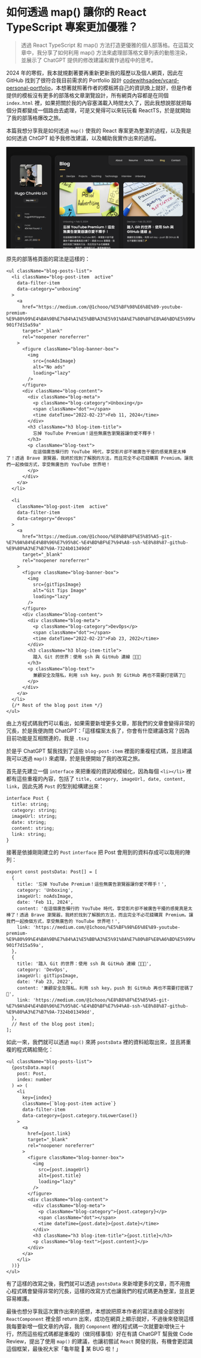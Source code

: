 # 如何透過 map() 讓你的 React TypeScript 專案更加優雅？

> 透過 React TypeScript 和 map() 方法打造更優雅的個人部落格。在這篇文章中，我分享了如何利用 map() 方法來處理部落格文章列表的動態渲染，並展示了 ChatGPT 提供的修改建議和實作過程中的思考。

2024 年的寒假，我本就規劃著要再重新更新我的履歷以及個人網頁，因此在 GitHub 找到了很符合我目前需求的 Portfolio 設計 [codewithsadee/vcard-personal-portfolio](https://github.com/codewithsadee/vcard-personal-portfolio)，本想著就照著作者的模板將自己的資訊換上就好，但是作者提供的模板沒有更多的部落格文章瀏覽設計，所有網頁內容都是在同個 `index.html` 裡，如果把關於我的內容塞滿載入時間太久了，因此我想說那就把每個分頁都變成一個路由去處理，可是又覺得可以來玩玩看 ReactTS，於是就開始了我的部落格爆改之旅。

本篇我想分享我是如何透過 `map()` 使我的 React 專案更為整潔的過程，以及我是如何透過 ChtGPT 給予我修改建議，以及輔助我實作出來的過程。

![](./imgs/demo.png)

原先的部落格頁面的寫法是這樣的：
```tsx
<ul className="blog-posts-list">
  <li className="blog-post-item  active"
    data-filter-item
    data-category="unboxing"
  >
    <a
      href="https://medium.com/@1chooo/%E5%BF%98%E6%8E%89-youtube-premium-%E9%80%99%E4%BA%9B%E7%84%A1%E5%BB%A3%E5%91%8A%E7%80%8F%E8%A6%BD%E5%99%A8%E8%AE%93%E4%BD%A0%E6%84%9B%E4%B8%8D%E9%87%8B%E6%89%8B-901f7d15a59a"
      target="_blank"
      rel="noopener noreferrer"
    >
      <figure className="blog-banner-box">
        <img
          src={noAdsImage}
          alt="No ads"
          loading="lazy"
        />
      </figure>
      <div className="blog-content">
        <div className="blog-meta">
          <p className="blog-category">Unboxing</p>
          <span className="dot"></span>
          <time dateTime="2022-02-23">Feb 11, 2024</time>
        </div>
        <h3 className="h3 blog-item-title">
          忘掉 YouTube Premium！這些無廣告瀏覽器讓你愛不釋手！
        </h3>
        <p className="blog-text">
          在這個廣告橫行的 YouTube 時代，享受影片卻不被廣告干擾的感覺真是太棒了！透過 Brave 瀏覽器，我終於找到了解脫的方法，而且完全不必花錢購買 Premium。讓我們一起換個方式，享受無廣告的 YouTube 世界吧！
        </p>
      </div>
    </a>
  </li>

  <li
    className="blog-post-item  active"
    data-filter-item
    data-category="devops"
  >
    <a
      href="https://medium.com/@1chooo/%E8%B8%8F%E5%85%A5-git-%E7%9A%84%E4%B8%96%E7%95%8C-%E4%BD%BF%E7%94%A8-ssh-%E8%88%87-github-%E9%80%A3%E7%B7%9A-7324b01349dd"
      target="_blank"
      rel="noopener noreferrer"
    >
      <figure className="blog-banner-box">
        <img
          src={gitTipsImage}
          alt="Git Tips Image"
          loading="lazy"
        />
      </figure>
      <div className="blog-content">
        <div className="blog-meta">
          <p className="blog-category">DevOps</p>
          <span className="dot"></span>
          <time dateTime="2022-02-23">Fab 23, 2022</time>
        </div>
        <h3 className="h3 blog-item-title">
          踏入 Git 的世界：使用 ssh 與 GitHub 連線 👨🏻‍💻
        </h3>
        <p className="blog-text">
          兼顧安全及隱私，利用 ssh key，push 到 GitHub 再也不需要打密碼了🔑
        </p>
      </div>
    </a>
  </li>
  {/* Rest of the blog post item */}
</ul>
```

由上方程式碼我們可以看出，如果需要新增更多文章，那我們的文章會變得非常的冗長，於是我便詢問 ChatGPT：「這樣檔案太長了，你會有什麼建議改寫？因為目前功能是互相關連的，我是 `.tsx`」

於是乎 ChatGPT 幫我找到了這些 `blog-post-item` 裡面的重複程式碼，並且建議我可以透過 `map()` 來處理，於是我便開始了我的改寫之旅。

首先是先建立一個 `interface` 來把重複的資訊給模組化，因為每個 `<li></li>` 裡都有這些重複的內容，包括了 `title, category, imageUrl, date, content, link`，因此先將 `Post` 的型別給構建出來：

```tsx
interface Post {
  title: string;
  category: string;
  imageUrl: string;
  date: string;
  content: string;
  link: string;
}
```

接著是依據剛剛建立的 `Post` `interface` 把 Post 會用到的資料存成可以取用的陣列：

```tsx
export const postsData: Post[] = [
  {
    title: '忘掉 YouTube Premium！這些無廣告瀏覽器讓你愛不釋手！',
    category: 'Unboxing',
    imageUrl: noAdsImage,
    date: 'Feb 11, 2024',
    content: '在這個廣告橫行的 YouTube 時代，享受影片卻不被廣告干擾的感覺真是太棒了！透過 Brave 瀏覽器，我終於找到了解脫的方法，而且完全不必花錢購買 Premium。讓我們一起換個方式，享受無廣告的 YouTube 世界吧！',
    link: 'https://medium.com/@1chooo/%E5%BF%98%E6%8E%89-youtube-premium-%E9%80%99%E4%BA%9B%E7%84%A1%E5%BB%A3%E5%91%8A%E7%80%8F%E8%A6%BD%E5%99%A8%E8%AE%93%E4%BD%A0%E6%84%9B%E4%B8%8D%E9%87%8B%E6%89%8B-901f7d15a59a',
  },
  {
    title: '踏入 Git 的世界：使用 ssh 與 GitHub 連線 👨🏻‍💻',
    category: 'DevOps',
    imageUrl: gitTipsImage,
    date: 'Fab 23, 2022',
    content: '兼顧安全及隱私，利用 ssh key，push 到 GitHub 再也不需要打密碼了🔑',
    link: 'https://medium.com/@1chooo/%E8%B8%8F%E5%85%A5-git-%E7%9A%84%E4%B8%96%E7%95%8C-%E4%BD%BF%E7%94%A8-ssh-%E8%88%87-github-%E9%80%A3%E7%B7%9A-7324b01349dd',
  },
  // Rest of the blog post item];
];
```

如此一來，我們就可以透過 `map()` 來將 `postsData` 裡的資料給取出來，並且將重複的程式碼給簡化：

```tsx
<ul className="blog-posts-list">
  {postsData.map((
    post: Post,
    index: number
  ) => (
    <li
      key={index}
      className={`blog-post-item active`}
      data-filter-item
      data-category={post.category.toLowerCase()}
    >
      <a
        href={post.link}
        target="_blank"
        rel="noopener noreferrer"
      >
        <figure className="blog-banner-box">
          <img
            src={post.imageUrl}
            alt={post.title}
            loading="lazy"
          />
        </figure>
        <div className="blog-content">
          <div className="blog-meta">
            <p className="blog-category">{post.category}</p>
            <span className="dot"></span>
            <time dateTime={post.date}>{post.date}</time>
          </div>
          <h3 className="h3 blog-item-title">{post.title}</h3>
          <p className="blog-text">{post.content}</p>
        </div>
      </a>
    </li>
  ))}
</ul>
```

有了這樣的改寫之後，我們就可以透過 `postsData` 來新增更多的文章，而不用擔心程式碼會變得非常的冗長，這樣的改寫方式也讓我們的程式碼更為整潔，並且更容易維護。

最後也想分享我這次實作出來的感想，本想說把原本作者的寫法直接全部放到 `ReactComponent` 裡全部 return 出來，成功在網頁上顯示就好，不過後來發現這樣我每要新增一個文章的內容，我的 `Component` 裡的程式碼一次就要新增快三十行，然而這些程式碼都是重複的（做同樣事情）好在有請 ChatGPT 幫我做 Code Review，提出了使用 `map()` 的建議，也讓初嘗試 `React` 開發的我，有機會更認識這個框架，最後祝大家「龜年龍 🐲 某 BUG 啦！」